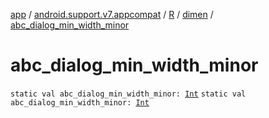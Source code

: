 [app](../../../index.md) / [android.support.v7.appcompat](../../index.md) / [R](../index.md) / [dimen](index.md) / [abc_dialog_min_width_minor](./abc_dialog_min_width_minor.md)

# abc_dialog_min_width_minor

`static val abc_dialog_min_width_minor: `[`Int`](https://kotlinlang.org/api/latest/jvm/stdlib/kotlin/-int/index.html)
`static val abc_dialog_min_width_minor: `[`Int`](https://kotlinlang.org/api/latest/jvm/stdlib/kotlin/-int/index.html)